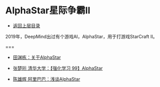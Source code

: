 # AlphaStar星际争霸II

- [返回上层目录](../deepmind.md)



2019年，DeepMind出过有个游戏AI，AlphaStar，用于打游戏StarCraft II。



===

* [田渊栋：关于AlphaStar](https://zhuanlan.zhihu.com/p/89396146)

* [张楚珩 清华大学：【强化学习 99】AlphaStar](https://zhuanlan.zhihu.com/p/92543229)
* [陈雄辉 阿里巴巴：浅谈AlphaStar](https://zhuanlan.zhihu.com/p/97720096)

